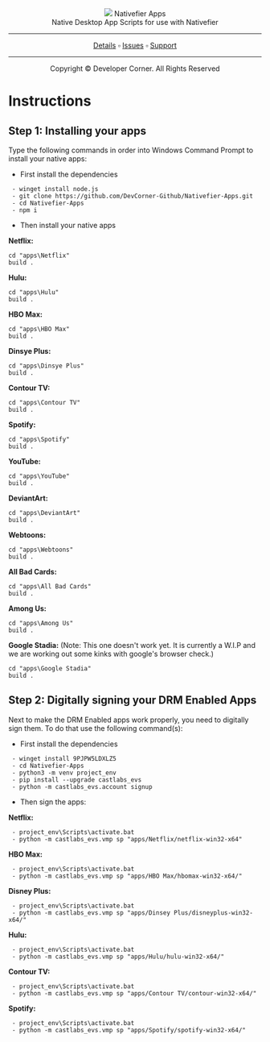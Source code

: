 <div>
<div align="center">
 <a href="https://www.developer-corner.xyz/"><img src="https://raw.githubusercontent.com/DevCorner-Github/DevCorner-Website/main/docs/assets/Logo-Word.png" widht=100%></img></a>
 Nativefier Apps
 <br />
 Native Desktop App Scripts for use with Nativefier
 <br />
 <hr />
 <a href="https://docs.developer-corner.xyz/NATIVE_APPS.html">Details</a> ▫️ <a href="https://github.com/DevCorner-Github/.github/issues">Issues</a> ▫️ <a href="https://discord.me/developer-corner">Support</a>
 <hr />
 Copyright © Developer Corner. All Rights Reserved
 </div>
 <h1>Instructions</h1>
 
 <h2>Step 1: Installing your apps</h2>
 <p>Type the following commands in order into Windows Command Prompt to install your native apps:</p>
 
 - <p>First install the dependencies</p>
 ```
  - winget install node.js
  - git clone https://github.com/DevCorner-Github/Nativefier-Apps.git
  - cd Nativefier-Apps
  - npm i
```

 - <p>Then install your native apps</p>

<b>Netflix:</b>
```
cd "apps\Netflix"
build .
```

<b>Hulu:</b>
```
cd "apps\Hulu"
build .
```

<b>HBO Max:</b>
```
cd "apps\HBO Max"
build .
```

<b>Dinsye Plus:</b>
```
cd "apps\Dinsye Plus"
build .
```

<b>Contour TV:</b>
```
cd "apps\Contour TV"
build .
```

<b>Spotify:</b>
```
cd "apps\Spotify"
build .
```

<b>YouTube:</b>
```
cd "apps\YouTube"
build .
```

<b>DeviantArt:</b>
```
cd "apps\DeviantArt"
build .
```

<b>Webtoons:</b>
```
cd "apps\Webtoons"
build .
```

<b>All Bad Cards:</b>
```
cd "apps\All Bad Cards"
build .
```

<b>Among Us:</b>
```
cd "apps\Among Us"
build .
```

<b>Google Stadia:</b> (Note: This one doesn't work yet. It is currently a W.I.P and we are working out some kinks with google's browser check.)
```
cd "apps\Google Stadia"
build .
```

<h2>Step 2: Digitally signing your DRM Enabled Apps</h2>
Next to make the DRM Enabled apps work properly, you need to digitally sign them. To do that use the following command(s):</p>

 - <p> First install the dependencies</p>
 ```
  - winget install 9PJPW5LDXLZ5
  - cd Nativefier-Apps
  - python3 -m venv project_env
  - pip install --upgrade castlabs_evs
  - python -m castlabs_evs.account signup
 ```

 - <p>Then sign the apps:</p>

 <b>Netflix:</b><br />
 ```
  - project_env\Scripts\activate.bat
  - python -m castlabs_evs.vmp sp "apps/Netflix/netflix-win32-x64"
 ```
 
 <b>HBO Max:</b><br />
 ```
  - project_env\Scripts\activate.bat
  - python -m castlabs_evs.vmp sp "apps/HBO Max/hbomax-win32-x64/"
 ```

 <b>Disney Plus:</b><br />
 ```
  - project_env\Scripts\activate.bat
  - python -m castlabs_evs.vmp sp "apps/Dinsey Plus/disneyplus-win32-x64/"
 ``` 

 <b>Hulu:</b><br />
 ```
  - project_env\Scripts\activate.bat
  - python -m castlabs_evs.vmp sp "apps/Hulu/hulu-win32-x64/"
 ```
 
 <b>Contour TV:</b><br />
 ```
  - project_env\Scripts\activate.bat
  - python -m castlabs_evs.vmp sp "apps/Contour TV/contour-win32-x64/"
 ```
 
 <b>Spotify:</b><br />
 ```
  - project_env\Scripts\activate.bat
  - python -m castlabs_evs.vmp sp "apps/Spotify/spotify-win32-x64/"
 ```
</div>

